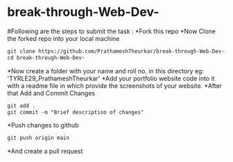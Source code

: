 # break-through-Web-Dev-

#Following are the steps to submit the task : 
*Fork this repo
*Now Clone the forked repo into your local machine 
```markdown
git clone https://github.com/PrathameshTheurkar/break-through-Web-Dev-.git
cd break-through-Web-Dev-
```
*Now  create a folder with your name and roll no. in this directory eg: 'TYRLE29_PrathameshTheurkar'
*Add your portfolio website code into it with a readme file in which provide the screenshots of your website.
*After that Add and Commit Changes
```markdown
git add .
git commit -m "Brief description of changes"
```
*Push changes to github
```markdown
git push origin main
```
*And create a pull request 
